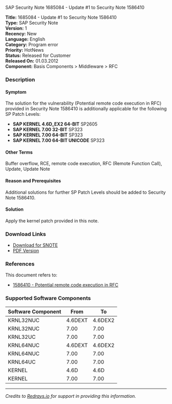 SAP Security Note 1685084 - Update #1 to Security Note 1586410

**Title:** 1685084 - Update #1 to Security Note 1586410  
**Type:** SAP Security Note  
**Version:** 1  
**Recency:** New  
**Language:** English  
**Category:** Program error  
**Priority:** HotNews  
**Status:** Released for Customer  
**Released On:** 01.03.2012  
**Component:** Basis Components > Middleware > RFC

### Description

#### Symptom
The solution for the vulnerability (Potential remote code execution in RFC) provided in Security Note 1586410 is additionally applicable for the following SP Patch Levels:

- **SAP KERNEL 4.6D_EX2 64-BIT** SP2605
- **SAP KERNEL 7.00 32-BIT** SP323
- **SAP KERNEL 7.00 64-BIT** SP323
- **SAP KERNEL 7.00 64-BIT UNICODE** SP323

#### Other Terms
Buffer overflow, RCE, remote code execution, RFC (Remote Function Call), Update, Update Note

#### Reason and Prerequisites
Additional solutions for further SP Patch Levels should be added to Security Note 1586410.

#### Solution
Apply the kernel patch provided in this note.

### Download Links

- [Download for SNOTE](https://notesdownloads.sap.com/note/0040000017390632017)
- [PDF Version](https://userapps.support.sap.com/sap/support/sfm/notes/print/0001685084?language=en-US&token=9C15D00840718A20A3C973B52EB9008A)

### References

This document refers to:

- [1586410 - Potential remote code execution in RFC](https://me.sap.com/notes/1586410)

### Supported Software Components

| Software Component | From    | To      |
|--------------------|---------|---------|
| KRNL32NUC          | 4.6DEXT | 4.6DEX2 |
| KRNL32NUC          | 7.00    | 7.00    |
| KRNL32UC           | 7.00    | 7.00    |
| KRNL64NUC          | 4.6DEXT | 4.6DEX2 |
| KRNL64NUC          | 7.00    | 7.00    |
| KRNL64UC           | 7.00    | 7.00    |
| KERNEL             | 4.6D    | 4.6D    |
| KERNEL             | 7.00    | 7.00    |

---

*Credits to [Redrays.io](https://redrays.io) for support in providing this information.*